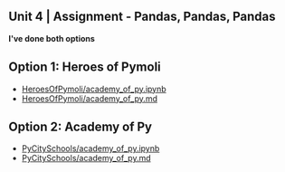 ## Unit 4 | Assignment - Pandas, Pandas, Pandas

**I've done both options**

## Option 1: Heroes of Pymoli

* [HeroesOfPymoli/academy_of_py.ipynb](HeroesOfPymoli/heroes_of_pymoli.ipynb)
* [HeroesOfPymoli/academy_of_py.md](HeroesOfPymoli/heroes_of_pymoli.md)

## Option 2: Academy of Py

* [PyCitySchools/academy_of_py.ipynb](PyCitySchools/academy_of_py.ipynb)
* [PyCitySchools/academy_of_py.md](PyCitySchools/academy_of_py.md)